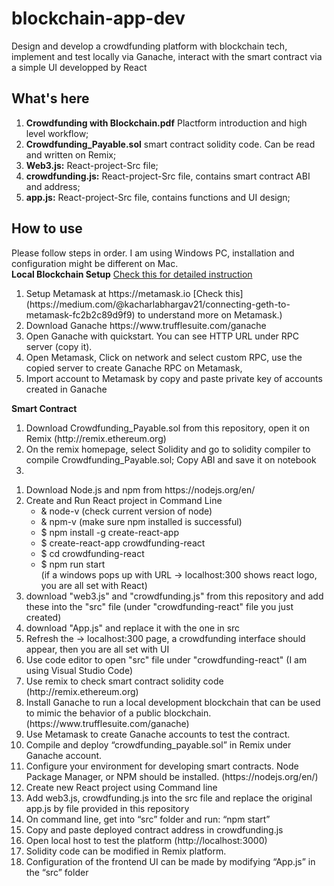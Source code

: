 # blockchain-app-dev
Design and develop a crowdfunding platform with blockchain tech, implement and test locally via Ganache, interact with the smart contract via a simple UI developped by React
## What's here
<ol> 
<li> <b> Crowdfunding with Blockchain.pdf</b> Plactform introduction and high level workflow;
<li> <b> Crowdfunding_Payable.sol</b> smart contract solidity code. Can be read and written on Remix;
<li> <b> Web3.js:</b> React-project-Src file; 
<li> <b> crowdfunding.js:</b> React-project-Src file, contains smart contract ABI and address;
<li> <b> app.js:</b>  React-project-Src file, contains functions and UI design;
</ol>

## How to use 
Please follow steps in order. I am using Windows PC, installation and configuration might be different on Mac.<br>
<b>Local Blockchain Setup</b> [Check this for detailed instruction](https://medium.com/@kacharlabhargav21/using-ganache-with-remix-and-metamask-446fe5748ccf)
<ol>
<li>Setup Metamask at https://metamask.io [Check this](https://medium.com/@kacharlabhargav21/connecting-geth-to-metamask-fc2b2c89d9f9) to understand more on Metamask.)
<li>Download Ganache https://www.trufflesuite.com/ganache
<li>Open Ganache with quickstart. You can see HTTP URL under RPC server (copy it).
<li>Open Metamask, Click on network and select custom RPC, use the copied server to create Ganache RPC on Metamask,
<li> Import account to Metamask by copy and paste private key of accounts created in Ganache
</ol>
<b>Smart Contract</b>
<ol>
<li> Download Crowdfunding_Payable.sol from this repository, open it on Remix (http://remix.ethereum.org)
<li> On the remix homepage, select Solidity and go to solidity compiler to compile Crowdfunding_Payable.sol; Copy ABI and save it on notebook
<li> 
</ol>

<ol>
<li>Download Node.js and npm from https://nodejs.org/en/
<li>Create and Run React project in Command Line <br>
 <ul>
  <li>& node-v (check current version of node)</li>
  <li>& npm-v (make sure npm installed is successful)</li>
  <li>$ npm install -g create-react-app </li>
  <li>$ create-react-app crowdfunding-react</li>
  <li>$ cd crowdfunding-react</li>
  <li>$ npm run start</li> (if a windows pops up with URL -> localhost:300 shows react logo, you are all set with React)
 </ul>
 <li> download "web3.js" and "crowdfunding.js" from this repository and add these into the "src" file (under "crowdfunding-react" file you just created)
 <li> download "App.js" and replace it with the one in src
 <li> Refresh the -> localhost:300 page, a crowdfunding interface should appear, then you are all set with UI
 <li> Use code editor to open "src" file under "crowdfunding-react" (I am using Visual Studio Code)
  
<li>Use remix to check smart contract solidity code (http://remix.ethereum.org)
<li>Install Ganache to run a local development blockchain that can be used to mimic the behavior of a public blockchain. (https://www.trufflesuite.com/ganache)
<li>Use Metamask to create Ganache accounts to test the contract.
<li>Compile and deploy “crowdfunding_payable.sol” in Remix under Ganache account.
<li>Configure your environment for developing smart contracts. Node Package Manager, or NPM should be installed. (https://nodejs.org/en/)
<li>Create new React project using Command line
<li>Add web3.js, crowdfunding.js into the src file and replace the original app.js by file provided in this repository
<li>On command line, get into “src” folder and run: “npm start”
<li>Copy and paste deployed contract address in crowdfunding.js
<li>Open local host to test the platform (http://localhost:3000)
<li>Solidity code can be modified in Remix platform.
<li>Configuration of the frontend UI can be made by modifying “App.js” in the “src” folder
</ol>
